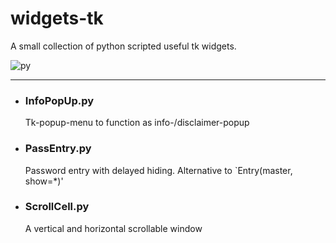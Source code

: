 # widgets-tk

A small collection of python scripted useful tk widgets.

![py](https://img.shields.io/badge/python-v3.9-informational)

****

- ### InfoPopUp.py

  Tk-popup-menu to function as info-/disclaimer-popup

- ### PassEntry.py

    Password entry with delayed hiding. Alternative to `Entry(master, show=*)'

- ### ScrollCell.py

    A vertical and horizontal scrollable window
